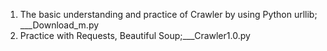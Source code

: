 1. The basic understanding and practice of Crawler by using Python urllib; ___Download_m.py
2. Practice with Requests, Beautiful Soup;___Crawler1.0.py

